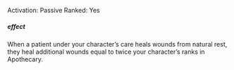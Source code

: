 Activation: Passive
Ranked: Yes
##### effect
When a patient under your character’s care heals wounds from natural rest, they heal additional wounds equal to twice your character’s ranks in Apothecary.